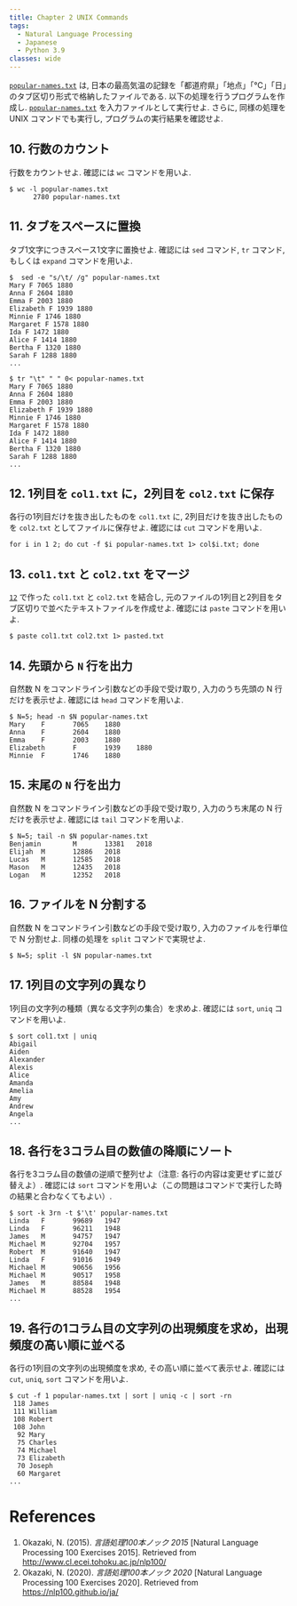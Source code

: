 ```yaml
---
title: Chapter 2 UNIX Commands
tags:
  - Natural Language Processing
  - Japanese
  - Python 3.9
classes: wide
---
```


[```popular-names.txt```](https://nlp100.github.io/data/popular-names.txt) は, 日本の最高気温の記録を「都道府県」「地点」「℃」「日」のタブ区切り形式で格納したファイルである. 以下の処理を行うプログラムを作成し. [```popular-names.txt```](https://nlp100.github.io/data/popular-names.txt) を入力ファイルとして実行せよ. さらに, 同様の処理を UNIX コマンドでも実行し, プログラムの実行結果を確認せよ.

## 10. 行数のカウント

行数をカウントせよ. 確認には ```wc``` コマンドを用いよ.

```shell
$ wc -l popular-names.txt
      2780 popular-names.txt
```

## 11. タブをスペースに置換

タブ1文字につきスペース1文字に置換せよ. 確認には ```sed``` コマンド, ```tr``` コマンド, もしくは ```expand``` コマンドを用いよ.

```shell
$  sed -e "s/\t/ /g" popular-names.txt
Mary F 7065 1880
Anna F 2604 1880
Emma F 2003 1880
Elizabeth F 1939 1880
Minnie F 1746 1880
Margaret F 1578 1880
Ida F 1472 1880
Alice F 1414 1880
Bertha F 1320 1880
Sarah F 1288 1880
...
```

```shell
$ tr "\t" " " 0< popular-names.txt
Mary F 7065 1880
Anna F 2604 1880
Emma F 2003 1880
Elizabeth F 1939 1880
Minnie F 1746 1880
Margaret F 1578 1880
Ida F 1472 1880
Alice F 1414 1880
Bertha F 1320 1880
Sarah F 1288 1880
...
```

## 12. 1列目を ```col1.txt``` に，2列目を ```col2.txt``` に保存

各行の1列目だけを抜き出したものを ```col1.txt``` に, 2列目だけを抜き出したものを ```col2.txt``` としてファイルに保存せよ. 確認には ```cut``` コマンドを用いよ.

```shell
for i in 1 2; do cut -f $i popular-names.txt 1> col$i.txt; done
```

## 13. ```col1.txt``` と ```col2.txt``` をマージ

[```12```](https://stmsy.github.io/nlp-100-exercises-chapter-02/#12-1%E5%88%97%E7%9B%AE%E3%82%92-col1txt-%E3%81%AB2%E5%88%97%E7%9B%AE%E3%82%92-col2txt-%E3%81%AB%E4%BF%9D%E5%AD%98) で作った ```col1.txt``` と ```col2.txt``` を結合し, 元のファイルの1列目と2列目をタブ区切りで並べたテキストファイルを作成せよ. 確認には ```paste``` コマンドを用いよ.

```shell
$ paste col1.txt col2.txt 1> pasted.txt
```

## 14. 先頭から ```N``` 行を出力

自然数 N をコマンドライン引数などの手段で受け取り, 入力のうち先頭の N 行だけを表示せよ. 確認には ```head``` コマンドを用いよ.

```shell
$ N=5; head -n $N popular-names.txt
Mary    F       7065    1880
Anna    F       2604    1880
Emma    F       2003    1880
Elizabeth       F       1939    1880
Minnie  F       1746    1880
```

## 15. 末尾の ```N``` 行を出力

自然数 N をコマンドライン引数などの手段で受け取り, 入力のうち末尾の N 行だけを表示せよ. 確認には ```tail``` コマンドを用いよ.

```shell
$ N=5; tail -n $N popular-names.txt
Benjamin        M       13381   2018
Elijah  M       12886   2018
Lucas   M       12585   2018
Mason   M       12435   2018
Logan   M       12352   2018
```

## 16. ファイルを N 分割する

自然数 N をコマンドライン引数などの手段で受け取り, 入力のファイルを行単位で N 分割せよ. 同様の処理を ```split``` コマンドで実現せよ.

```shell
$ N=5; split -l $N popular-names.txt
```

## 17. 1列目の文字列の異なり

1列目の文字列の種類（異なる文字列の集合）を求めよ. 確認には ```sort```, ```uniq``` コマンドを用いよ.

```shell
$ sort col1.txt | uniq
Abigail
Aiden
Alexander
Alexis
Alice
Amanda
Amelia
Amy
Andrew
Angela
...
```

## 18. 各行を3コラム目の数値の降順にソート

各行を3コラム目の数値の逆順で整列せよ（注意: 各行の内容は変更せずに並び替えよ）. 確認には ```sort``` コマンドを用いよ（この問題はコマンドで実行した時の結果と合わなくてもよい）.

```shell
$ sort -k 3rn -t $'\t' popular-names.txt
Linda   F       99689   1947
Linda   F       96211   1948
James   M       94757   1947
Michael M       92704   1957
Robert  M       91640   1947
Linda   F       91016   1949
Michael M       90656   1956
Michael M       90517   1958
James   M       88584   1948
Michael M       88528   1954
...
```

## 19. 各行の1コラム目の文字列の出現頻度を求め，出現頻度の高い順に並べる

各行の1列目の文字列の出現頻度を求め, その高い順に並べて表示せよ. 確認には ```cut```, ```uniq```, ```sort``` コマンドを用いよ.

```shell
$ cut -f 1 popular-names.txt | sort | uniq -c | sort -rn
 118 James
 111 William
 108 Robert
 108 John
  92 Mary
  75 Charles
  74 Michael
  73 Elizabeth
  70 Joseph
  60 Margaret
...
```

# References
1. Okazaki, N. (2015). *言語処理100本ノック 2015* [Natural Language Processing 100 Exercises 2015]. Retrieved from http://www.cl.ecei.tohoku.ac.jp/nlp100/
2. Okazaki, N. (2020). *言語処理100本ノック 2020* [Natural Language Processing 100 Exercises 2020]. Retrieved from https://nlp100.github.io/ja/
